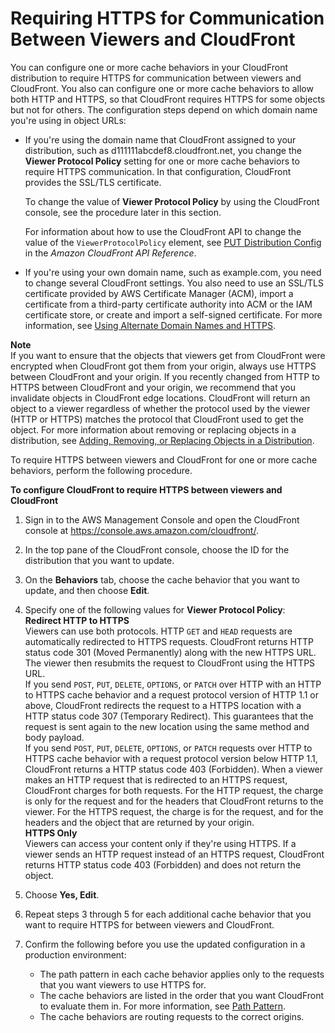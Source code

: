 # Requiring HTTPS for Communication Between Viewers and CloudFront<a name="using-https-viewers-to-cloudfront"></a>

You can configure one or more cache behaviors in your CloudFront distribution to require HTTPS for communication between viewers and CloudFront\. You also can configure one or more cache behaviors to allow both HTTP and HTTPS, so that CloudFront requires HTTPS for some objects but not for others\. The configuration steps depend on which domain name you're using in object URLs:
+ If you're using the domain name that CloudFront assigned to your distribution, such as d111111abcdef8\.cloudfront\.net, you change the **Viewer Protocol Policy** setting for one or more cache behaviors to require HTTPS communication\. In that configuration, CloudFront provides the SSL/TLS certificate\. 

  To change the value of **Viewer Protocol Policy** by using the CloudFront console, see the procedure later in this section\.

  For information about how to use the CloudFront API to change the value of the `ViewerProtocolPolicy` element, see [PUT Distribution Config](http://docs.aws.amazon.com/cloudfront/latest/APIReference/PutConfig.html) in the *Amazon CloudFront API Reference*\.
+ If you're using your own domain name, such as example\.com, you need to change several CloudFront settings\. You also need to use an SSL/TLS certificate provided by AWS Certificate Manager \(ACM\), import a certificate from a third\-party certificate authority into ACM or the IAM certificate store, or create and import a self\-signed certificate\. For more information, see [Using Alternate Domain Names and HTTPS](using-https-alternate-domain-names.md)\.

**Note**  
If you want to ensure that the objects that viewers get from CloudFront were encrypted when CloudFront got them from your origin, always use HTTPS between CloudFront and your origin\. If you recently changed from HTTP to HTTPS between CloudFront and your origin, we recommend that you invalidate objects in CloudFront edge locations\. CloudFront will return an object to a viewer regardless of whether the protocol used by the viewer \(HTTP or HTTPS\) matches the protocol that CloudFront used to get the object\. For more information about removing or replacing objects in a distribution, see [Adding, Removing, or Replacing Objects in a Distribution](AddRemoveReplaceObjects.md)\.

To require HTTPS between viewers and CloudFront for one or more cache behaviors, perform the following procedure\.<a name="using-https-viewers-to-cloudfront-procedure"></a>

**To configure CloudFront to require HTTPS between viewers and CloudFront**

1. Sign in to the AWS Management Console and open the CloudFront console at [https://console\.aws\.amazon\.com/cloudfront/](https://console.aws.amazon.com/cloudfront/)\.

1. In the top pane of the CloudFront console, choose the ID for the distribution that you want to update\.

1. On the **Behaviors** tab, choose the cache behavior that you want to update, and then choose **Edit**\.

1. Specify one of the following values for **Viewer Protocol Policy**:  
**Redirect HTTP to HTTPS**  
Viewers can use both protocols\. HTTP `GET` and `HEAD` requests are automatically redirected to HTTPS requests\. CloudFront returns HTTP status code 301 \(Moved Permanently\) along with the new HTTPS URL\. The viewer then resubmits the request to CloudFront using the HTTPS URL\.  
If you send `POST`, `PUT`, `DELETE`, `OPTIONS`, or `PATCH` over HTTP with an HTTP to HTTPS cache behavior and a request protocol version of HTTP 1\.1 or above, CloudFront redirects the request to a HTTPS location with a HTTP status code 307 \(Temporary Redirect\)\. This guarantees that the request is sent again to the new location using the same method and body payload\.  
If you send `POST`, `PUT`, `DELETE`, `OPTIONS`, or `PATCH` requests over HTTP to HTTPS cache behavior with a request protocol version below HTTP 1\.1, CloudFront returns a HTTP status code 403 \(Forbidden\)\.
When a viewer makes an HTTP request that is redirected to an HTTPS request, CloudFront charges for both requests\. For the HTTP request, the charge is only for the request and for the headers that CloudFront returns to the viewer\. For the HTTPS request, the charge is for the request, and for the headers and the object that are returned by your origin\.  
**HTTPS Only**  
Viewers can access your content only if they're using HTTPS\. If a viewer sends an HTTP request instead of an HTTPS request, CloudFront returns HTTP status code 403 \(Forbidden\) and does not return the object\.

1. Choose **Yes, Edit**\.

1. Repeat steps 3 through 5 for each additional cache behavior that you want to require HTTPS for between viewers and CloudFront\.

1. Confirm the following before you use the updated configuration in a production environment:
   + The path pattern in each cache behavior applies only to the requests that you want viewers to use HTTPS for\.
   + The cache behaviors are listed in the order that you want CloudFront to evaluate them in\. For more information, see [Path Pattern](distribution-web-values-specify.md#DownloadDistValuesPathPattern)\.
   + The cache behaviors are routing requests to the correct origins\. 
